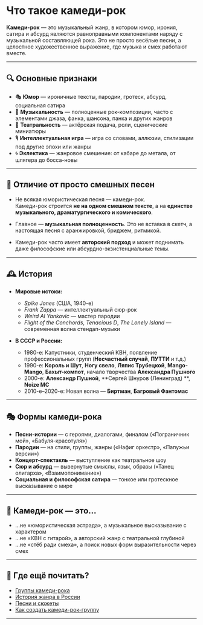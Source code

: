 # Что такое камеди-рок

**Камеди-рок** — это музыкальный жанр, в котором юмор, ирония, сатира и абсурд являются равноправными компонентами наряду с музыкальной составляющей рока. Это не просто весёлые песни, а целостное художественное выражение, где музыка и смех работают вместе.

---

## 🔍 Основные признаки

- 🎭 **Юмор** — ироничные тексты, пародии, гротеск, абсурд, социальная сатира
- 🎸 **Музыкальность** — полноценные рок-композиции, часто с элементами джаза, фанка, шансона, панка и других жанров
- 🧠 **Театральность** — актёрская подача, роли, сценические миниатюры
- 🎙️ **Интеллектуальная игра** — игра со словами, аллюзии, стилизации под другие эпохи или жанры
- 🌀 **Эклектика** — жанровое смешение: от кабаре до метала, от шлягера до босса-новы

---

## 🧬 Отличие от просто смешных песен

- Не всякая юмористическая песня — камеди-рок.  
  Камеди-рок строится **не на одном смешном тексте**, а на **единстве музыкального, драматургического и комического**.

- Главное — **музыкальная полноценность**. Это не вставка в скетч, а настоящая песня с аранжировкой, бриджем, ритмикой.

- Камеди-рок часто имеет **авторский подход** и может поднимать даже философские или абсурдно-экзистенциальные темы.

---

## 🕰 История

- **Мировые истоки:**  
  - *Spike Jones* (США, 1940-е)  
  - *Frank Zappa* — интеллектуальный сюр-рок  
  - *Weird Al Yankovic* — мастер пародии  
  - *Flight of the Conchords*, *Tenacious D*, *The Lonely Island* — современная волна стендап-музыки

- **В СССР и России:**  
  - 1980-е: Капустники, студенческий КВН, появление профессиональных групп (**Несчастный случай**, **ПУТТИ** и т.д.)  
  - 1990-е:   **Король и Шут**, **Ногу свело**, **Ляпис Трубецкой**, **Мango-Mango**, **Бахыт-компот**, начало творчества **Александра Пушного**
  - 2000-е: **Александр Пушной**, **Сергей Шнуров (Ленинград) **, **Noize MC**
  - 2010-е–2020-е: Новая волна — **Биртман**, **Багровый Фантомас** 

---

## 🎭 Формы камеди-рока

- **Песни-истории** — с героями, диалогами, финалом («Пограничник мой», «Бабуля-красотуля»)
- **Пародии** — на стили, группы, жанры («Нафиг оркестр», «Папужьи версии»)
- **Концерт-спектакль** — выступление как театральное шоу
- **Сюр и абсурд** — вывернутые смыслы, язык, образы («Танец олигарха», «Взаимопонимание»)
- **Социальная и философская сатира** — тонкое или гротескное высказывание о мире

---

## 🤝 Камеди-рок — это...

- ...не «юмористическая эстрада», а музыкальное высказывание с характером  
- ...не «КВН с гитарой», а авторский жанр с театральной глубиной  
- ...не «стёб ради смеха», а поиск новых форм выразительности через смех  

---

## 🧭 Где ещё почитать?

- [Группы камеди-рока](./groups.md)  
- [История жанра в России](./history.md)  
- [Песни и сюжеты](./songs.md)  
- [Как создать камеди-рок-группу](./howto.md)

---
